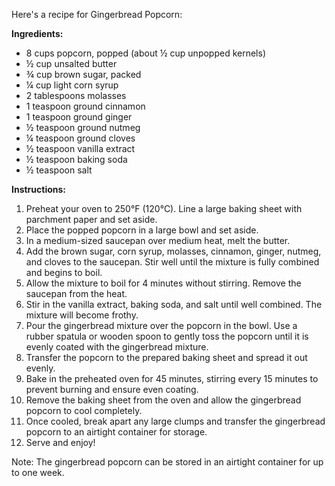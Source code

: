 Here's a recipe for Gingerbread Popcorn:

**Ingredients:**
- 8 cups popcorn, popped (about ½ cup unpopped kernels)
- ½ cup unsalted butter
- ¾ cup brown sugar, packed
- ¼ cup light corn syrup
- 2 tablespoons molasses
- 1 teaspoon ground cinnamon
- 1 teaspoon ground ginger
- ½ teaspoon ground nutmeg
- ¼ teaspoon ground cloves
- ½ teaspoon vanilla extract
- ½ teaspoon baking soda
- ½ teaspoon salt

**Instructions:**
1. Preheat your oven to 250°F (120°C). Line a large baking sheet with parchment paper and set aside.
2. Place the popped popcorn in a large bowl and set aside.
3. In a medium-sized saucepan over medium heat, melt the butter.
4. Add the brown sugar, corn syrup, molasses, cinnamon, ginger, nutmeg, and cloves to the saucepan. Stir well until the mixture is fully combined and begins to boil.
5. Allow the mixture to boil for 4 minutes without stirring. Remove the saucepan from the heat.
6. Stir in the vanilla extract, baking soda, and salt until well combined. The mixture will become frothy.
7. Pour the gingerbread mixture over the popcorn in the bowl. Use a rubber spatula or wooden spoon to gently toss the popcorn until it is evenly coated with the gingerbread mixture.
8. Transfer the popcorn to the prepared baking sheet and spread it out evenly.
9. Bake in the preheated oven for 45 minutes, stirring every 15 minutes to prevent burning and ensure even coating.
10. Remove the baking sheet from the oven and allow the gingerbread popcorn to cool completely.
11. Once cooled, break apart any large clumps and transfer the gingerbread popcorn to an airtight container for storage.
12. Serve and enjoy!

Note: The gingerbread popcorn can be stored in an airtight container for up to one week.